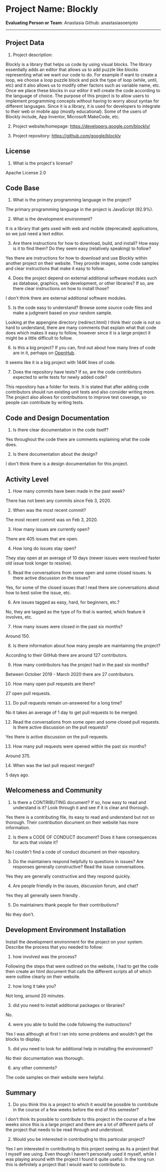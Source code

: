 # Project Name:  Blockly



**Evaluating Person or Team**:
Anastasia 
Github: anastasiasoenjoto

---

## Project Data

1. Project description: <br>
<!--
What is the purpose of this project? What does the code do? What type of users
does it have?
-->

Blockly is a library that helps us code by using visual blocks. The library essentially adds an editor that allows us to add puzzle like blocks representing what we want our code to do. For example if want to create a loop, we choose a loop puzzle block and pick the type of loop (while, until, etc) and it also allows us to modify other factors such as variable name, etc. Once we place these blocks in our editor it will create the code according to the language of choice. The purpose of this project is to allow users to implement programming concepts without having to worry about syntax for different languages. Since it is a library, it is used for developers to integrate to their web or mobile app (mostly educational). Some of the users of Blockly include, App Inventor, Microsoft MakeCode, etc. 

2. Project website/homepage: https://developers.google.com/blockly/

3. Project repository: https://github.com/google/blockly



## License

1. What is the project's license? <br>
<!--
In most repositories there will be a file named LICENSE or something similar in
the root level of the repository. This is the one to examine. There may be
different licenses on specific files, but the project will have a main license.
-->
Apache License 2.0



## Code Base


1. What is the primary programming language in the project?

The primary programming language in the project is JavaScript (92.9%).

2. What is the development environment? <br>
	<!--
	For example, is it Gnu C++ on Linux?
	Is it a Windows 10 application? Does one need to develop in a virtual machine?
	-->
It is a library that gets used with web and mobile (deprecated) applications, so we just need a text editor. 

3. Are there instructions for how to download, build, and install? How easy is it
to find them? Do they seem easy (relatively speaking) to follow? <br>

Yes there are instructions for how to download and use Blockly within another project on their website. They provide images, some code samples and clear instructions that make it easy to follow. 

4. Does the project depend on external additional software modules such as
database,  graphics, web development, or other libraries? If so, are there clear instructions on how to install those? <br>

I don't think there are external additional software modules.

5. Is the code easy to understand? Browse some source code files and make
a judgment based on your random sample. <br>

Looking at the appengine directory (redirect.html) I think their code is not so hard to understand, there are many comments that explain what that code does which makes it easy to follow, however since it is a large project it might be a little difficult to follow.

6. Is this a big project? If you can, find out about how many lines of code
are in it, perhaps on [OpenHub](https://www.openhub.net/). <br>

It seems like it is a big project with 144K lines of code.

7. Does the repository have tests? If so, are the code contributors expected to write tests for newly added code? <br>

This repository has a folder for tests. It is stated that after adding code contributors should run existing unit tests and also consider writing more. The project also allows for contributions to improve test coverage, so people can contribute by writing tests.

## Code and Design Documentation
1. Is there clear documentation in the code itself? <br>

Yes throughout the code there are comments explaining what the code does.

2. Is there documentation about the design?  <br>

I don't think there is a design documentation for this project. 


## Activity Level


1. How many commits have been made in the past week? <br>

There has not been any commits since Feb 3, 2020.

2. When was the most recent commit? <br>

The most recent commit was on Feb 3, 2020.

3. How many issues are currently open? <br>

There are 405 issues that are open.

4. How long do issues stay open? <br>
	<!--
	Take the five closed issues (they can be most recently closed or a sample distributed over time) and look at when each was first reported.
	Compute the number of days that each was open and take the average.
	-->
They stay open at an average of 10 days (newer issues were resolved faster old issue took longer to resolve).

5. Read the conversations from some open and some closed issues. Is there active discussion on the issues? <br>

Yes, for some of the closed issues that I read there are conversations about how to best solve the issue, etc.

6. Are issues tagged as easy, hard, for beginners, etc.? <br>

No, they are tagged as the type of fix that is wanted, which feature it involves, etc.

7. How many issues were closed in the past six months? <br>

Around 150.

8. Is there information about how many people are maintaining the project? <br>

According to their GitHub there are around 127 contributors.

9. How many contributors has the project had in the past six months? <br>

Between October 2019 - March 2020 there are 27 contributors.

10. How many open pull requests are there? <br>

27 open pull requests.

11. Do pull requests remain un-answered for a long time? <br>
	<!--
	Look at the closed pull requests to see how long they stayed open.
	Take the five closed pull requests  (they can be most recently closed or a sample distributed over time) and look at when each was first created.
	Compute the number of days that each was open and take the average.
	-->
No it takes an average of 1 day to get pull requests to be merged.

12. Read the conversations from some open and some closed pull requests.  Is there active discussion on the pull requests? <br>

Yes there is active discussion on the pull requests.

13. How many pull requests were opened within the past six months? <br>

Around 375.

14. When was the last  pull request  merged? <br>

5 days ago.

## Welcomeness and Community

1. Is there a CONTRIBUTING document? If so, how easy to read and understand is it?
Look through it and see if it is clear and thorough. <br>

Yes there is a contributing file, its easy to read and understand but not so thorough. Their contribution document on their website has more information.

2. Is there a CODE OF CONDUCT document? Does it have consequences for acts that
violate it? <br>

No I couldn't find  a code of conduct document on their repository. 

3. Do the maintainers respond helpfully to questions in issues?
Are responses generally constructive? Read the issue conversations. <br>

Yes they are generally constructive and they respond quickly.

4. Are people friendly in the issues, discussion forum, and chat? <br>

Yes they all generally seem friendly .

5. Do maintainers thank people for their contributions? <br>

No they don't.

## Development Environment Installation

Install the development environment for the project on your system.
Describe the process that you needed to follow:

1. how involved was the process? <br>

Following the steps that were outlined on the website, I had to get the code then create an html document that calls the different scripts all of which were outline clearly on their website.

2. how long it take you? <br>

Not long, around 20 minutes.

3. did you need to install additional packages or libraries? <br>

No.

4. were you able to build the code following the instructions? <br>

Yes I was although at first I ran into some problems and wouldn't get the blocks to display.

5. did you need to look for additional help in installing the environment? <br>

No their documentation was thorough. 

6. any other comments? <br>

The code samples on their website were helpful.



## Summary
1. Do you think  this is a project to which it would be possible to contribute
in the course of a few weeks before the end of this semester? <br>
	<!--
	Explain your position. Do NOT simply say 'yes or 'no'.
	-->
I don't think its possible to contribute to this project in the course of a few weeks since this is a large project and there are a lot of different parts of the project that needs to be read through and understood. 

2. Would you be interested in contributing to this particular project? <br>
	<!--
	Explain why you would or would not be interested in contributing to this project. Do NOT simply say 'yes or 'no'.
	-->
Yes I am interested in contributing to this project seeing as its a project that I myself see using. Even though I haven't personally used it myself, while I was playing around with the project I found it quite useful. In the long run this is definitely a project that I would want to contribute to.
